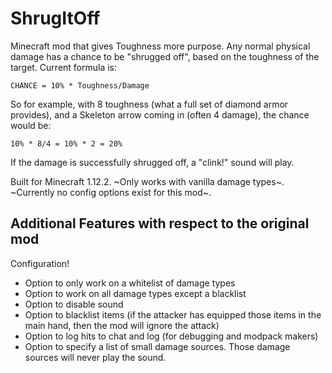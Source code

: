 # ShrugItOff
Minecraft mod that gives Toughness more purpose. Any normal physical damage has a chance to be "shrugged off", based on the toughness of the target.
Current formula is:

    CHANCE = 10% * Toughness/Damage

So for example, with 8 toughness (what a full set of diamond armor provides), and a Skeleton arrow coming in (often 4 damage), the chance would be:
    
    10% * 8/4 = 10% * 2 = 20%
    
If the damage is successfully shrugged off, a "clink!" sound will play.

Built for Minecraft 1.12.2. 
~Only works with vanilla damage types~.
~Currently no config options exist for this mod~.

## Additional Features with respect to the original mod
Configuration!

* Option to only work on a whitelist of damage types
* Option to work on all damage types except a blacklist
* Option to disable sound
* Option to blacklist items (if the attacker has equipped those items in the main hand, then the mod will ignore the attack)
* Option to log hits to chat and log (for debugging and modpack makers)
* Option to specify a list of small damage sources. Those damage sources will never play the sound.
